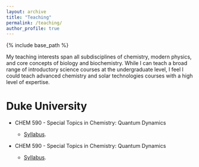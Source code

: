 ```yaml
---
layout: archive
title: "Teaching"
permalink: /teaching/
author_profile: true
---
```


{% include base_path %}



My teaching interests span all subdisciplines of chemistry, modern physics, and core concepts of biology and biochemistry. While I can teach a broad range of introductory science courses at the undergraduate level, I feel I could teach advanced chemistry and solar technologies courses with a high level of expertise.


Duke University
======

* CHEM 590 - Special Topics in Chemistry: Quantum Dynamics
  * <p><a href="/files/SyllabusQD_JV.pdf">Syllabus</a>.</p>

* CHEM 590 - Special Topics in Chemistry: Quantum Dynamics
  * <p><a href="/files/SyllabusMS_JV.pdf">Syllabus</a>.</p>
